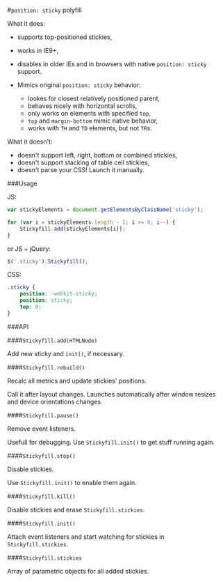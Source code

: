 #`position: sticky` polyfill

What it does:

- supports top-positioned stickies,
- works in IE9+,
- disables in older IEs and in browsers with native `position: sticky` support.
- Mimics original `position: sticky` behavior:

	- lookes for closest relatively positioned parent,
	- behaves nicely with horizontal scrolls,
	- only works on elements with specified `top`,
	- `top` and `margin-bottom` mimic native behavior,
	- works with `TH` and `TD` elements, but not `TR`s.

What it doesn't:

- doesn't support left, right, bottom or combined stickies,
- doesn't support stacking of table cell stickies,
- doesn't parse your CSS! Launch it manually.

###Usage

JS:

```js
var stickyElements = document.getElementsByClassName('sticky');

for (var i = stickyElements.length - 1; i >= 0; i--) {
    Stickyfill.add(stickyElements[i]);
}
```

or JS + jQuery:

```js
$('.sticky').Stickyfill();
```

CSS:

```css
.sticky {
    position: -webkit-sticky;
    position: sticky;
    top: 0;
}
```

###API

####`Stickyfill.add(HTMLNode)`

Add new sticky and `init()`, if necessary.

####`Stickyfill.rebuild()`

Recalc all metrics and update stickies' positions.

Call it after layout changes. Launches automatically after window resizes and device orientations changes.

####`Stickyfill.pause()`

Remove event listeners.

Usefull for debugging. Use `Stickyfill.init()` to get stuff running again.

####`Stickyfill.stop()`

Disable stickies.

Use `Stickyfill.init()` to enable them again.

####`Stickyfill.kill()`

Disable stickies and erase `Stickyfill.stickies`.

####`Stickyfill.init()`

Attach event listeners and start watching for stickies in `Stickyfill.stickies`.

####`Stickyfill.stickies`

Array of parametric objects for all added stickies.
